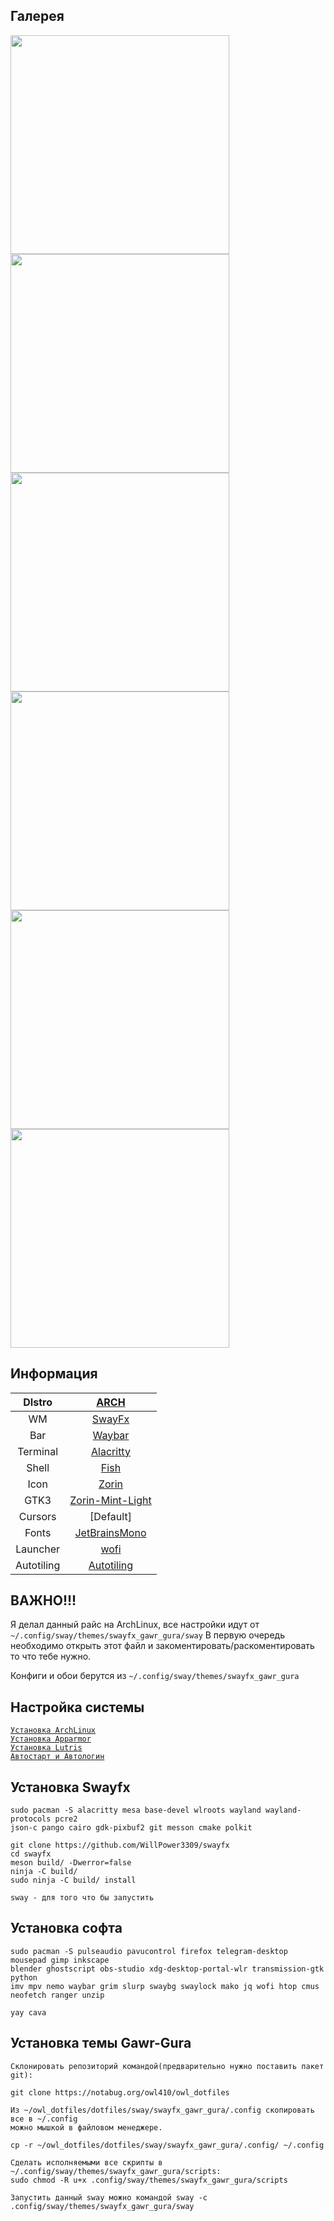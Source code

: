 ## Галерея
<img src="https://notabug.org/owl410/owl_dotfiles/raw/master/dotfiles/sway/swayfx_gawr_gura/.img/photo_2023-08-12_18-03-12.jpg" width="350" align="center">
<img src="https://notabug.org/owl410/owl_dotfiles/raw/master/dotfiles/sway/swayfx_gawr_gura/.img/photo_2023-08-12_17-44-11.jpg" width="350" align="center">
<img src="https://notabug.org/owl410/owl_dotfiles/raw/master/dotfiles/sway/swayfx_gawr_gura/.img/photo_2023-08-12_17-44-16.jpg" width="350" align="center">
<img src="https://notabug.org/owl410/owl_dotfiles/raw/master/dotfiles/sway/swayfx_gawr_gura/.img/photo_2023-08-12_17-44-13.jpg" width="350" align="center">
<img src="https://notabug.org/owl410/owl_dotfiles/raw/master/dotfiles/sway/swayfx_gawr_gura/.img/photo_2023-08-12_17-44-14.jpg" width="350" align="center">
<img src="https://notabug.org/owl410/owl_dotfiles/raw/master/dotfiles/sway/swayfx_gawr_gura/.img/photo_2023-08-12_17-48-36.jpg" width="350" align="center">

## Информация
|DIstro|[ARCH](https://archlinux.org/)|
|:---:|:---:|
|WM|[SwayFx](https://github.com/WillPower3309/swayfx)|
|Bar|[Waybar](https://github.com/Alexays/Waybar)|
|Terminal|[Alacritty](https://github.com/alacritty/alacritty)|
|Shell|[Fish](https://fishshell.com/)|
|Icon|[Zorin](https://github.com/ZorinOS/zorin-icon-themes)|
|GTK3|[Zorin-Mint-Light](https://www.pling.com/p/1769479)|
|Cursors|[Default]|
|Fonts|[JetBrainsMono](https://www.jetbrains.com/lp/mono/)|
|Launcher|[wofi](https://sr.ht/~scoopta/wofi/)|
|Autotiling|[Autotiling](https://github.com/nwg-piotr/autotiling)|
  
## ВАЖНО!!!
Я делал данный райс на ArchLinux, все настройки идут от `~/.config/sway/themes/swayfx_gawr_gura/sway` В первую очередь необходимо открыть этот файл и закоментировать/раскоментировать то что тебе нужно.
  
Конфиги и обои берутся из `~/.config/sway/themes/swayfx_gawr_gura`
  
## Настройка системы

[```Установка ArchLinux```](https://notabug.org/owl410/owl_dotfiles/src/master/guid/ArchLinux%20uefi%20install.md)  
[```Установка Apparmor```](https://notabug.org/owl410/owl_dotfiles/src/master/guid/Apparmor.md)  
[```Установка Lutris```](https://notabug.org/owl410/owl_dotfiles/src/master/guid/Lutris.md)  
[```Автостарт и Автологин```](https://notabug.org/owl410/owl_dotfiles/src/master/guid/Autostart_wm.md)  
  
  
## Установка Swayfx
```
sudo pacman -S alacritty mesa base-devel wlroots wayland wayland-protocols pcre2  
json-c pango cairo gdk-pixbuf2 git messon cmake polkit  
  
git clone https://github.com/WillPower3309/swayfx  
cd swayfx
meson build/ -Dwerror=false  
ninja -C build/  
sudo ninja -C build/ install  
  
sway - для того что бы запустить
```
  
## Установка софта
```
sudo pacman -S pulseaudio pavucontrol firefox telegram-desktop mousepad gimp inkscape  
blender ghostscript obs-studio xdg-desktop-portal-wlr transmission-gtk python  
imv mpv nemo waybar grim slurp swaybg swaylock mako jq wofi htop cmus neofetch ranger unzip

yay cava
``` 
  
## Установка темы Gawr-Gura
```
Склонировать репозиторий командой(предварительно нужно поставить пакет git): 

git clone https://notabug.org/owl410/owl_dotfiles
```  
  
```
Из ~/owl_dotfiles/dotfiles/sway/swayfx_gawr_gura/.config скопировать все в ~/.config
можно мышкой в файловом менеджере.
 
cp -r ~/owl_dotfiles/dotfiles/sway/swayfx_gawr_gura/.config/ ~/.config
```  
  
```
Сделать исполняемыми все скрипты в ~/.config/sway/themes/swayfx_gawr_gura/scripts:
sudo chmod -R u+x .config/sway/themes/swayfx_gawr_gura/scripts
```  
  
```
Запустить данный sway можно командой sway -c .config/sway/themes/swayfx_gawr_gura/sway
```